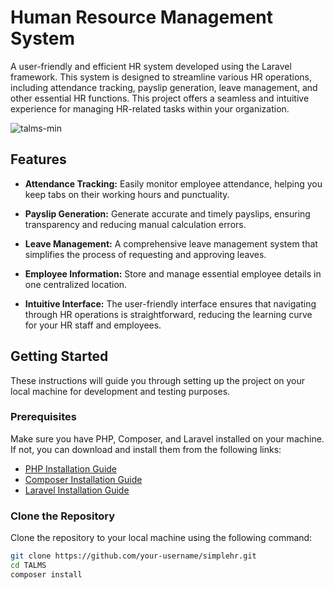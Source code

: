 # Human Resource Management System

A user-friendly and efficient HR system developed using the Laravel framework. This system is designed to streamline various HR operations, including attendance tracking, payslip generation, leave management, and other essential HR functions. This project offers a seamless and intuitive experience for managing HR-related tasks within your organization.

![talms-min](https://github.com/MarjoeVelasco/TALMS/assets/46857235/098a33e7-fb4a-4e42-abdf-bbd775b1e4fe)

## Features

- **Attendance Tracking:** Easily monitor employee attendance, helping you keep tabs on their working hours and punctuality.

- **Payslip Generation:** Generate accurate and timely payslips, ensuring transparency and reducing manual calculation errors.

- **Leave Management:** A comprehensive leave management system that simplifies the process of requesting and approving leaves.

- **Employee Information:** Store and manage essential employee details in one centralized location.

- **Intuitive Interface:** The user-friendly interface ensures that navigating through HR operations is straightforward, reducing the learning curve for your HR staff and employees.

## Getting Started

These instructions will guide you through setting up the project on your local machine for development and testing purposes.

### Prerequisites

Make sure you have PHP, Composer, and Laravel installed on your machine. If not, you can download and install them from the following links:

- [PHP Installation Guide](https://www.php.net/manual/en/install.php)
- [Composer Installation Guide](https://getcomposer.org/doc/00-intro.md)
- [Laravel Installation Guide](https://laravel.com/docs/installation)

### Clone the Repository

Clone the repository to your local machine using the following command:

```bash
git clone https://github.com/your-username/simplehr.git
cd TALMS
composer install
```


